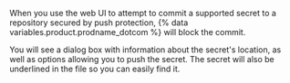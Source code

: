 When you use the web UI to attempt to commit a supported secret to a repository secured by push protection, {% data variables.product.prodname_dotcom %} will block the commit.

You will see a dialog box with information about the secret's location, as well as options allowing you to push the secret. The secret will also be underlined in the file so you can easily find it.
